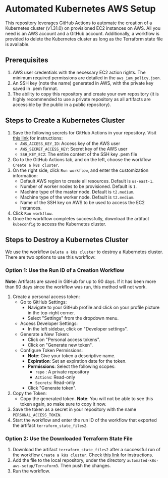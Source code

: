 # Automated Kubernetes AWS Setup

This repository leverages GitHub Actions to automate the creation of a Kubernetes cluster (v1.31.0) on provisioned EC2 instances on AWS. All you need is an AWS account and a GitHub account. Additionally, a workflow is provided to delete the Kubernetes cluster as long as the Terraform state file is available.

## Prerequisites
1. AWS user credentials with the necessary EC2 action rights. The minimum required permissions are detailed in the `aws_iam_policy.json`.
2. An SSH key (note the name) generated in AWS, with the private key saved in .pem format.
3. The ability to copy this repository and create your own repository (it is highly recommended to use a private repository as all artifacts are accessible by the public in a public repository).

## Steps to Create a Kubernetes Cluster
1. Save the following secrets for GitHub Actions in your repository. Visit [this link](https://docs.github.com/en/actions/security-guides/using-secrets-in-github-actions#creating-secrets-for-a-repository) for instructions:
   - `AWS_ACCESS_KEY_ID`: Access key of the AWS user
   - `AWS_SECRET_ACCESS_KEY`: Secret key of the AWS user
   - `SSH_KEY_EC2`: The entire content of the SSH key .pem file
2. Go to the GitHub Actions tab, and on the left, choose the workflow `Create a k8s cluster`.
3. On the right side, click `Run workflow`, and enter the customization information:
   - Default AWS region to create all resources. Default is `us-east-1`.
   - Number of worker nodes to be provisioned. Default is `1`.
   - Machine type of the master node. Default is `t2.medium`.
   - Machine type of the worker node. Default is `t2.medium`.
   - Name of the SSH key on AWS to be used to access the EC2 instances.
4. Click `Run workflow`.
5. Once the workflow completes successfully, download the artifact `kubeconfig` to access the Kubernetes cluster.

## Steps to Destroy a Kubernetes Cluster
We use the workflow `Delete a k8s cluster` to destroy a Kubernetes cluster. There are two options to use this workflow:

### Option 1: Use the Run ID of a Creation Workflow
**Note**: Artifacts are saved in GitHub for up to 90 days. If it has been more than 90 days since the workflow was run, this method will not work.

1. Create a personal access token:
   - Go to GitHub Settings:
     - Navigate to your GitHub profile and click on your profile picture in the top-right corner.
     - Select "Settings" from the dropdown menu.
   - Access Developer Settings:
     - In the left sidebar, click on "Developer settings".
   - Generate a New Token:
     - Click on "Personal access tokens".
     - Click on "Generate new token".
   - Configure Token Permissions:
     - **Note**: Give your token a descriptive name.
     - **Expiration**: Set an expiration date for the token.
     - **Permissions**: Select the following scopes:
       - `repo` : A private repository
       - `Actions`: Read-only
       - `Secrets`: Read-only
     - Click "Generate token".
2. Copy the Token:
   - Copy the generated token. **Note**: You will not be able to see this token again, so make sure to copy it now.
3. Save the token as a secret in your repository with the name `PERSONAL_ACCESS_TOKEN`.
4. Start the workflow and enter the run ID of the workflow that exported the artifact `terraform_state_files2`.

### Option 2: Use the Downloaded Terraform State File
1. Download the artifact `terraform_state_files2` after a successful run of the workflow `Create a k8s cluster`. Check [this link](https://docs.github.com/en/actions/managing-workflow-runs-and-deployments/managing-workflow-runs/downloading-workflow-artifacts) for instructions.
2. Add the file to the local repository, under the directory `automated-k8s-aws-setup/Terraform3`. Then push the changes.
3. Run the workflow.